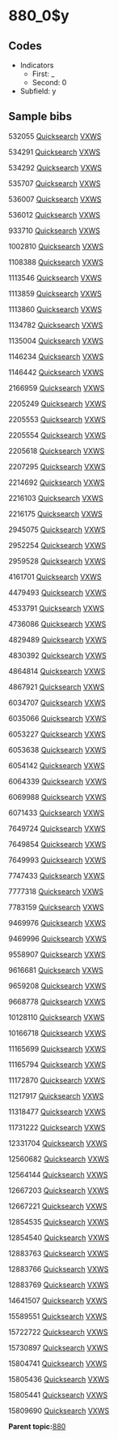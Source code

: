 # 880\_0$y

## Codes

-   Indicators
    -   First: \_
    -   Second: 0
-   Subfield: y

## Sample bibs

532055 [Quicksearch](https://search.library.yale.edu/catalog/532055) [VXWS](http://prodorbis.library.yale.edu:7014/vxws/GetHoldingsService?bibId=532055)

534291 [Quicksearch](https://search.library.yale.edu/catalog/534291) [VXWS](http://prodorbis.library.yale.edu:7014/vxws/GetHoldingsService?bibId=534291)

534292 [Quicksearch](https://search.library.yale.edu/catalog/534292) [VXWS](http://prodorbis.library.yale.edu:7014/vxws/GetHoldingsService?bibId=534292)

535707 [Quicksearch](https://search.library.yale.edu/catalog/535707) [VXWS](http://prodorbis.library.yale.edu:7014/vxws/GetHoldingsService?bibId=535707)

536007 [Quicksearch](https://search.library.yale.edu/catalog/536007) [VXWS](http://prodorbis.library.yale.edu:7014/vxws/GetHoldingsService?bibId=536007)

536012 [Quicksearch](https://search.library.yale.edu/catalog/536012) [VXWS](http://prodorbis.library.yale.edu:7014/vxws/GetHoldingsService?bibId=536012)

933710 [Quicksearch](https://search.library.yale.edu/catalog/933710) [VXWS](http://prodorbis.library.yale.edu:7014/vxws/GetHoldingsService?bibId=933710)

1002810 [Quicksearch](https://search.library.yale.edu/catalog/1002810) [VXWS](http://prodorbis.library.yale.edu:7014/vxws/GetHoldingsService?bibId=1002810)

1108388 [Quicksearch](https://search.library.yale.edu/catalog/1108388) [VXWS](http://prodorbis.library.yale.edu:7014/vxws/GetHoldingsService?bibId=1108388)

1113546 [Quicksearch](https://search.library.yale.edu/catalog/1113546) [VXWS](http://prodorbis.library.yale.edu:7014/vxws/GetHoldingsService?bibId=1113546)

1113859 [Quicksearch](https://search.library.yale.edu/catalog/1113859) [VXWS](http://prodorbis.library.yale.edu:7014/vxws/GetHoldingsService?bibId=1113859)

1113860 [Quicksearch](https://search.library.yale.edu/catalog/1113860) [VXWS](http://prodorbis.library.yale.edu:7014/vxws/GetHoldingsService?bibId=1113860)

1134782 [Quicksearch](https://search.library.yale.edu/catalog/1134782) [VXWS](http://prodorbis.library.yale.edu:7014/vxws/GetHoldingsService?bibId=1134782)

1135004 [Quicksearch](https://search.library.yale.edu/catalog/1135004) [VXWS](http://prodorbis.library.yale.edu:7014/vxws/GetHoldingsService?bibId=1135004)

1146234 [Quicksearch](https://search.library.yale.edu/catalog/1146234) [VXWS](http://prodorbis.library.yale.edu:7014/vxws/GetHoldingsService?bibId=1146234)

1146442 [Quicksearch](https://search.library.yale.edu/catalog/1146442) [VXWS](http://prodorbis.library.yale.edu:7014/vxws/GetHoldingsService?bibId=1146442)

2166959 [Quicksearch](https://search.library.yale.edu/catalog/2166959) [VXWS](http://prodorbis.library.yale.edu:7014/vxws/GetHoldingsService?bibId=2166959)

2205249 [Quicksearch](https://search.library.yale.edu/catalog/2205249) [VXWS](http://prodorbis.library.yale.edu:7014/vxws/GetHoldingsService?bibId=2205249)

2205553 [Quicksearch](https://search.library.yale.edu/catalog/2205553) [VXWS](http://prodorbis.library.yale.edu:7014/vxws/GetHoldingsService?bibId=2205553)

2205554 [Quicksearch](https://search.library.yale.edu/catalog/2205554) [VXWS](http://prodorbis.library.yale.edu:7014/vxws/GetHoldingsService?bibId=2205554)

2205618 [Quicksearch](https://search.library.yale.edu/catalog/2205618) [VXWS](http://prodorbis.library.yale.edu:7014/vxws/GetHoldingsService?bibId=2205618)

2207295 [Quicksearch](https://search.library.yale.edu/catalog/2207295) [VXWS](http://prodorbis.library.yale.edu:7014/vxws/GetHoldingsService?bibId=2207295)

2214692 [Quicksearch](https://search.library.yale.edu/catalog/2214692) [VXWS](http://prodorbis.library.yale.edu:7014/vxws/GetHoldingsService?bibId=2214692)

2216103 [Quicksearch](https://search.library.yale.edu/catalog/2216103) [VXWS](http://prodorbis.library.yale.edu:7014/vxws/GetHoldingsService?bibId=2216103)

2216175 [Quicksearch](https://search.library.yale.edu/catalog/2216175) [VXWS](http://prodorbis.library.yale.edu:7014/vxws/GetHoldingsService?bibId=2216175)

2945075 [Quicksearch](https://search.library.yale.edu/catalog/2945075) [VXWS](http://prodorbis.library.yale.edu:7014/vxws/GetHoldingsService?bibId=2945075)

2952254 [Quicksearch](https://search.library.yale.edu/catalog/2952254) [VXWS](http://prodorbis.library.yale.edu:7014/vxws/GetHoldingsService?bibId=2952254)

2959528 [Quicksearch](https://search.library.yale.edu/catalog/2959528) [VXWS](http://prodorbis.library.yale.edu:7014/vxws/GetHoldingsService?bibId=2959528)

4161701 [Quicksearch](https://search.library.yale.edu/catalog/4161701) [VXWS](http://prodorbis.library.yale.edu:7014/vxws/GetHoldingsService?bibId=4161701)

4479493 [Quicksearch](https://search.library.yale.edu/catalog/4479493) [VXWS](http://prodorbis.library.yale.edu:7014/vxws/GetHoldingsService?bibId=4479493)

4533791 [Quicksearch](https://search.library.yale.edu/catalog/4533791) [VXWS](http://prodorbis.library.yale.edu:7014/vxws/GetHoldingsService?bibId=4533791)

4736086 [Quicksearch](https://search.library.yale.edu/catalog/4736086) [VXWS](http://prodorbis.library.yale.edu:7014/vxws/GetHoldingsService?bibId=4736086)

4829489 [Quicksearch](https://search.library.yale.edu/catalog/4829489) [VXWS](http://prodorbis.library.yale.edu:7014/vxws/GetHoldingsService?bibId=4829489)

4830392 [Quicksearch](https://search.library.yale.edu/catalog/4830392) [VXWS](http://prodorbis.library.yale.edu:7014/vxws/GetHoldingsService?bibId=4830392)

4864814 [Quicksearch](https://search.library.yale.edu/catalog/4864814) [VXWS](http://prodorbis.library.yale.edu:7014/vxws/GetHoldingsService?bibId=4864814)

4867921 [Quicksearch](https://search.library.yale.edu/catalog/4867921) [VXWS](http://prodorbis.library.yale.edu:7014/vxws/GetHoldingsService?bibId=4867921)

6034707 [Quicksearch](https://search.library.yale.edu/catalog/6034707) [VXWS](http://prodorbis.library.yale.edu:7014/vxws/GetHoldingsService?bibId=6034707)

6035066 [Quicksearch](https://search.library.yale.edu/catalog/6035066) [VXWS](http://prodorbis.library.yale.edu:7014/vxws/GetHoldingsService?bibId=6035066)

6053227 [Quicksearch](https://search.library.yale.edu/catalog/6053227) [VXWS](http://prodorbis.library.yale.edu:7014/vxws/GetHoldingsService?bibId=6053227)

6053638 [Quicksearch](https://search.library.yale.edu/catalog/6053638) [VXWS](http://prodorbis.library.yale.edu:7014/vxws/GetHoldingsService?bibId=6053638)

6054142 [Quicksearch](https://search.library.yale.edu/catalog/6054142) [VXWS](http://prodorbis.library.yale.edu:7014/vxws/GetHoldingsService?bibId=6054142)

6064339 [Quicksearch](https://search.library.yale.edu/catalog/6064339) [VXWS](http://prodorbis.library.yale.edu:7014/vxws/GetHoldingsService?bibId=6064339)

6069988 [Quicksearch](https://search.library.yale.edu/catalog/6069988) [VXWS](http://prodorbis.library.yale.edu:7014/vxws/GetHoldingsService?bibId=6069988)

6071433 [Quicksearch](https://search.library.yale.edu/catalog/6071433) [VXWS](http://prodorbis.library.yale.edu:7014/vxws/GetHoldingsService?bibId=6071433)

7649724 [Quicksearch](https://search.library.yale.edu/catalog/7649724) [VXWS](http://prodorbis.library.yale.edu:7014/vxws/GetHoldingsService?bibId=7649724)

7649854 [Quicksearch](https://search.library.yale.edu/catalog/7649854) [VXWS](http://prodorbis.library.yale.edu:7014/vxws/GetHoldingsService?bibId=7649854)

7649993 [Quicksearch](https://search.library.yale.edu/catalog/7649993) [VXWS](http://prodorbis.library.yale.edu:7014/vxws/GetHoldingsService?bibId=7649993)

7747433 [Quicksearch](https://search.library.yale.edu/catalog/7747433) [VXWS](http://prodorbis.library.yale.edu:7014/vxws/GetHoldingsService?bibId=7747433)

7777318 [Quicksearch](https://search.library.yale.edu/catalog/7777318) [VXWS](http://prodorbis.library.yale.edu:7014/vxws/GetHoldingsService?bibId=7777318)

7783159 [Quicksearch](https://search.library.yale.edu/catalog/7783159) [VXWS](http://prodorbis.library.yale.edu:7014/vxws/GetHoldingsService?bibId=7783159)

9469976 [Quicksearch](https://search.library.yale.edu/catalog/9469976) [VXWS](http://prodorbis.library.yale.edu:7014/vxws/GetHoldingsService?bibId=9469976)

9469996 [Quicksearch](https://search.library.yale.edu/catalog/9469996) [VXWS](http://prodorbis.library.yale.edu:7014/vxws/GetHoldingsService?bibId=9469996)

9558907 [Quicksearch](https://search.library.yale.edu/catalog/9558907) [VXWS](http://prodorbis.library.yale.edu:7014/vxws/GetHoldingsService?bibId=9558907)

9616681 [Quicksearch](https://search.library.yale.edu/catalog/9616681) [VXWS](http://prodorbis.library.yale.edu:7014/vxws/GetHoldingsService?bibId=9616681)

9659208 [Quicksearch](https://search.library.yale.edu/catalog/9659208) [VXWS](http://prodorbis.library.yale.edu:7014/vxws/GetHoldingsService?bibId=9659208)

9668778 [Quicksearch](https://search.library.yale.edu/catalog/9668778) [VXWS](http://prodorbis.library.yale.edu:7014/vxws/GetHoldingsService?bibId=9668778)

10128110 [Quicksearch](https://search.library.yale.edu/catalog/10128110) [VXWS](http://prodorbis.library.yale.edu:7014/vxws/GetHoldingsService?bibId=10128110)

10166718 [Quicksearch](https://search.library.yale.edu/catalog/10166718) [VXWS](http://prodorbis.library.yale.edu:7014/vxws/GetHoldingsService?bibId=10166718)

11165699 [Quicksearch](https://search.library.yale.edu/catalog/11165699) [VXWS](http://prodorbis.library.yale.edu:7014/vxws/GetHoldingsService?bibId=11165699)

11165794 [Quicksearch](https://search.library.yale.edu/catalog/11165794) [VXWS](http://prodorbis.library.yale.edu:7014/vxws/GetHoldingsService?bibId=11165794)

11172870 [Quicksearch](https://search.library.yale.edu/catalog/11172870) [VXWS](http://prodorbis.library.yale.edu:7014/vxws/GetHoldingsService?bibId=11172870)

11217917 [Quicksearch](https://search.library.yale.edu/catalog/11217917) [VXWS](http://prodorbis.library.yale.edu:7014/vxws/GetHoldingsService?bibId=11217917)

11318477 [Quicksearch](https://search.library.yale.edu/catalog/11318477) [VXWS](http://prodorbis.library.yale.edu:7014/vxws/GetHoldingsService?bibId=11318477)

11731222 [Quicksearch](https://search.library.yale.edu/catalog/11731222) [VXWS](http://prodorbis.library.yale.edu:7014/vxws/GetHoldingsService?bibId=11731222)

12331704 [Quicksearch](https://search.library.yale.edu/catalog/12331704) [VXWS](http://prodorbis.library.yale.edu:7014/vxws/GetHoldingsService?bibId=12331704)

12560682 [Quicksearch](https://search.library.yale.edu/catalog/12560682) [VXWS](http://prodorbis.library.yale.edu:7014/vxws/GetHoldingsService?bibId=12560682)

12564144 [Quicksearch](https://search.library.yale.edu/catalog/12564144) [VXWS](http://prodorbis.library.yale.edu:7014/vxws/GetHoldingsService?bibId=12564144)

12667203 [Quicksearch](https://search.library.yale.edu/catalog/12667203) [VXWS](http://prodorbis.library.yale.edu:7014/vxws/GetHoldingsService?bibId=12667203)

12667221 [Quicksearch](https://search.library.yale.edu/catalog/12667221) [VXWS](http://prodorbis.library.yale.edu:7014/vxws/GetHoldingsService?bibId=12667221)

12854535 [Quicksearch](https://search.library.yale.edu/catalog/12854535) [VXWS](http://prodorbis.library.yale.edu:7014/vxws/GetHoldingsService?bibId=12854535)

12854540 [Quicksearch](https://search.library.yale.edu/catalog/12854540) [VXWS](http://prodorbis.library.yale.edu:7014/vxws/GetHoldingsService?bibId=12854540)

12883763 [Quicksearch](https://search.library.yale.edu/catalog/12883763) [VXWS](http://prodorbis.library.yale.edu:7014/vxws/GetHoldingsService?bibId=12883763)

12883766 [Quicksearch](https://search.library.yale.edu/catalog/12883766) [VXWS](http://prodorbis.library.yale.edu:7014/vxws/GetHoldingsService?bibId=12883766)

12883769 [Quicksearch](https://search.library.yale.edu/catalog/12883769) [VXWS](http://prodorbis.library.yale.edu:7014/vxws/GetHoldingsService?bibId=12883769)

14641507 [Quicksearch](https://search.library.yale.edu/catalog/14641507) [VXWS](http://prodorbis.library.yale.edu:7014/vxws/GetHoldingsService?bibId=14641507)

15589551 [Quicksearch](https://search.library.yale.edu/catalog/15589551) [VXWS](http://prodorbis.library.yale.edu:7014/vxws/GetHoldingsService?bibId=15589551)

15722722 [Quicksearch](https://search.library.yale.edu/catalog/15722722) [VXWS](http://prodorbis.library.yale.edu:7014/vxws/GetHoldingsService?bibId=15722722)

15730897 [Quicksearch](https://search.library.yale.edu/catalog/15730897) [VXWS](http://prodorbis.library.yale.edu:7014/vxws/GetHoldingsService?bibId=15730897)

15804741 [Quicksearch](https://search.library.yale.edu/catalog/15804741) [VXWS](http://prodorbis.library.yale.edu:7014/vxws/GetHoldingsService?bibId=15804741)

15805436 [Quicksearch](https://search.library.yale.edu/catalog/15805436) [VXWS](http://prodorbis.library.yale.edu:7014/vxws/GetHoldingsService?bibId=15805436)

15805441 [Quicksearch](https://search.library.yale.edu/catalog/15805441) [VXWS](http://prodorbis.library.yale.edu:7014/vxws/GetHoldingsService?bibId=15805441)

15809690 [Quicksearch](https://search.library.yale.edu/catalog/15809690) [VXWS](http://prodorbis.library.yale.edu:7014/vxws/GetHoldingsService?bibId=15809690)

**Parent topic:**[880](../../tags/880/880.md)

